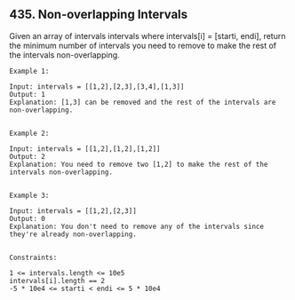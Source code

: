 ## 435. Non-overlapping Intervals

Given an array of intervals intervals where intervals[i] = [starti, endi], return the minimum number of intervals you 
need to remove to make the rest of the intervals non-overlapping.

 
```
Example 1:

Input: intervals = [[1,2],[2,3],[3,4],[1,3]]
Output: 1
Explanation: [1,3] can be removed and the rest of the intervals are non-overlapping.


Example 2:

Input: intervals = [[1,2],[1,2],[1,2]]
Output: 2
Explanation: You need to remove two [1,2] to make the rest of the intervals non-overlapping.


Example 3:

Input: intervals = [[1,2],[2,3]]
Output: 0
Explanation: You don't need to remove any of the intervals since they're already non-overlapping.
 

Constraints:

1 <= intervals.length <= 10e5
intervals[i].length == 2
-5 * 10e4 <= starti < endi <= 5 * 10e4
```